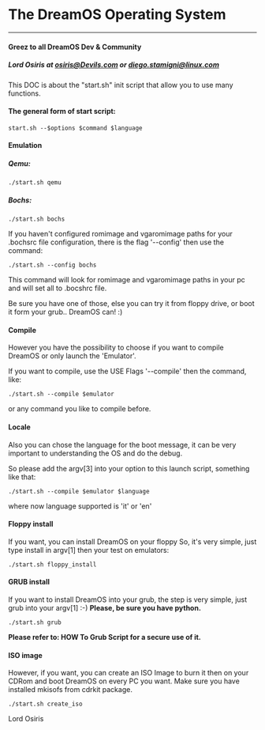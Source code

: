 # The DreamOS Operating System
* * *
#### Greez to all DreamOS Dev & Community
##### Lord Osiris at osiris@Devils.com or diego.stamigni@linux.com


This DOC is about the "start.sh" init script that allow you to use many
functions.

#### The general form of start script:

	start.sh --$options $command $language
    
#### Emulation

##### Qemu:

	./start.sh qemu
    
##### Bochs:

	./start.sh bochs
    
If you haven't configured romimage and vgaromimage paths 
for your .bochsrc file configuration, there is the flag
'--config' then use the command:
	
	./start.sh --config bochs

This command will look for romimage and vgaromimage paths in
your pc and will set all to .bocshrc file.
    
Be sure you have one of those, else you can try it from
floppy drive, or boot it form your grub.. DreamOS can! :)

#### Compile

However you have the possibility to choose if you want to 
compile DreamOS or only launch the 'Emulator'.

If you want to compile, use the USE Flags '--compile' then
the command, like:

	./start.sh --compile $emulator
    
or any command you like to compile before.

#### Locale

Also you can chose the language for the boot message, it
can be very important to understanding the OS and do the debug.

So please add the argv[3] into your option to this launch 
script, something like that:

	./start.sh --compile $emulator $language

where now language supported is 'it' or 'en'
  
#### Floppy install

If you want, you can install DreamOS on your floppy
So, it's very simple, just type install in argv[1] then
your test on emulators:

	./start.sh floppy_install

#### GRUB install

If you want to install DreamOS into your grub, the step
is very simple, just grub into your argv[1] :-)
**Please, be sure you have python.**

	./start.sh grub
    
**Please refer to: HOW To Grub Script for a secure use of it.**

#### ISO image

However, if you want, you can create an ISO Image
to burn it then on your CDRom and boot DreamOS on every PC you want.
Make sure you have installed mkisofs from cdrkit package.

	./start.sh create_iso


Lord Osiris

